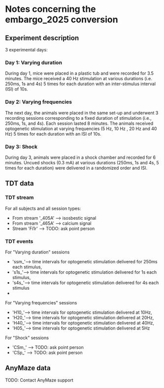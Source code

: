 # Notes concerning the embargo_2025 conversion

## Experiment description
3 experimental days:
### Day 1: Varying duration
During day 1, mice were placed in a plastic tub and were recorded for 3.5 minutes.
The mice received a 40 Hz stimulation at various durations (i.e. 250ms, 1s and 4s) 5 times for each duration
with an inter-stimulus interval (ISI) of 10s.
### Day 2: Varying frequencies
The next day, the animals were placed in the same set-up and underwent 3 recording sessions corresponding
to a fixed duration of stimulation (i.e., 250ms, 1s, and 4s). Each session lasted 8 minutes.
The animals received optogenetic stimulation at varying frequencies (5 Hz, 10 Hz , 20 Hz and 40 Hz)
5 times for each duration with an ISI of 10s.
### Day 3: Shock
During day 3, animals were placed in a shock chamber and recorded for 6 minutes.
Uncued shocks (0.3 mA) at various durations (250ms, 1s and 4s, 5 times for each duration) were delivered
in a randomized order and ISI.

## TDT data

### TDT stream
For all subjects and all session types:
- From stream '_405A' --> isosbestic signal
- From stream '_465A' --> calcium signal
- Stream 'Fi1r' --> TODO: ask point person

### TDT events
For "Varying duration" sessions
- 'ssm_'--> time intervals for optogenetic stimulation delivered for 250ms each stimulus,
- 's1s_'--> time intervals for optogenetic stimulation delivered for 1s each stimulus,
- 's4s_'--> time intervals for optogenetic stimulation delivered for 4s each stimulus
-
For "Varying frequencies" sessions
- 'H10_'--> time intervals for optogenetic stimulation delivered at 10Hz,
- 'H20_'--> time intervals for optogenetic stimulation delivered at 20Hz,
- 'H40_'--> time intervals for optogenetic stimulation delivered at 40Hz,
- 'H05_'--> time intervals for optogenetic stimulation delivered at 5Hz

For "Shock" sessions
- 'CSm_' --> TODO: ask point person
- 'CSp_' --> TODO: ask point person

## AnyMaze data
TODO: Contact AnyMaze support
